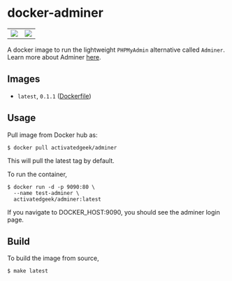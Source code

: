 # docker-adminer

<table>
  <tr>
    <td>
    <a href="https://travis-ci.org/activatedgeek/docker-adminer">
    <img src="https://travis-ci.org/activatedgeek/docker-adminer.svg?branch=master"/></td>  
    <td>
    <a href="https://hub.docker.com/r/activatedgeek/adminer">
    <img src="https://img.shields.io/imagelayers/image-size/activatedgeek/adminer/latest.svg"/>
    </td>
    </a>

  </tr>
</table>

A docker image to run the lightweight `PHPMyAdmin` alternative called `Adminer`.
Learn more about Adminer [here](https://www.adminer.org).

## Images

* `latest`, `0.1.1` ([Dockerfile](./))

## Usage

Pull image from Docker hub as:
```
$ docker pull activatedgeek/adminer
```

This will pull the latest tag by default.

To run the container,
```
$ docker run -d -p 9090:80 \
  --name test-adminer \
  activatedgeek/adminer:latest
```

If you navigate to DOCKER_HOST:9090, you should see the adminer login page.

## Build

To build the image from source,
```
$ make latest
```
